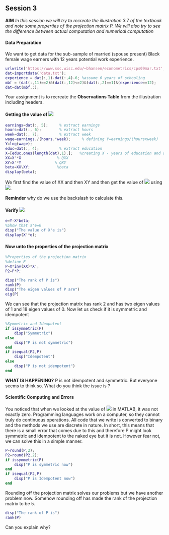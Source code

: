 ## Session 3

__AIM__ *In this session we will try to recreate the illustration 3.7 of the textbook and note some properties of the projection matrix P. We will also try to see the difference between actual computation and numerical computation*

#### Data Preparation
We want to get data for the sub-sample of married (spouse present) Black female wage earners with 12 years potential
work experience. 
```matlab
urlwrite('https://www.ssc.wisc.edu/~bhansen/econometrics/cps09mar.txt', 'data.txt'); 
dat=importdata('data.txt'); 
experience = dat(:,1)-dat(:,4)-6; %assume 6 years of schooling
mbf = (dat(:,11)==2)&(dat(:,12)<=2)&(dat(:,2)==1)&(experience==12); 
dat=dat(mbf,:);
```
Your assignment is to recreate the __Observations Table__ from the illustration including headers. 

#### Getting the value of <img src="https://render.githubusercontent.com/render/math?math=\beta">
```matlab
earnings=dat(:, 5);     % extract earnings
hours=dat(:, 6);        % extract hours
week=dat(:, 7);         % extract week
wage=earnings./(hours.*week);     % defining Y=earnings/(hoursxweek)
Y=log(wage);
educ=dat(:, 4);         % extract education
X=[educ,ones(length(dat),1),];   %creating X - years of education and an intercept
XX=X'*X                % QXX
XY=X'*Y               % QXY
beta=XX\XY;            %beta
display(beta); 
```
We first find the value of XX and then XY and then get the value of <img src="https://render.githubusercontent.com/render/math?math=\beta"> using <img src="https://render.githubusercontent.com/render/math?math=\beta = (X'X)^{-1}X'Y">.

__Reminder__ why do we use the backslash to calculate this.

#### Verify <img src="https://render.githubusercontent.com/render/math?math=(X'e)=0">

```matlab
e=Y-X*beta;
%Show that X'e=0
disp("The value of X'e is")
display(X'*e);
```
#### Now unto the properties of the projection matrix

```matlab
%Properties of the projection matrix
%define P
P=X*inv(XX)*X';
P2=P*P;

disp("The rank of P is")
rank(P)
disp("The eigen values of P are")
eig(P)
```

We can see that the projection matrix has rank 2 and has two eigen values of 1 and 18 eigen values of 0.
Now let us check if it is symmetric and idempotent

```matlab
%Symmetric and Idempotent
if issymmetric(P)
    disp("Symmetric")
else
    disp("P is not symmetric")
end
if isequal(P2,P)
    disp("Idempotent")
else
    disp("P is not idempotent")
end
```

__WHAT IS HAPPENING?__
P is not idempotent and symmetric. But everyone seems to think so. What do you think the issue is ?

#### Scientific Computing and Errors
You noticed that when we looked at the value of <img src="https://render.githubusercontent.com/render/math?math=(X'e)"> in MATLAB, it was not exactly zero. Programming languages work on a computer, so they cannot truly do continuous operations. All code that we write is converted to binary and the methods we use are discrete in nature. In short, this means that there is a small error that comes due to this and therefore P might look symmetric and idempotent to the naked eye but it is not. However fear not, we can solve this in a simple manner.

```matlab
P=round(P,2);
P2=round(P2,2);
if issymmetric(P)
    disp("P is symmetric now")
end
if isequal(P2,P)
    disp("P is Idempotent now")
end
```

Rounding off the projection matrix solves our problems but we have another problem now. Somehow rounding off has made the rank of the projection matrix to be 5. 
```matlab
disp("The rank of P is")
rank(P)
```

Can you explain why?
